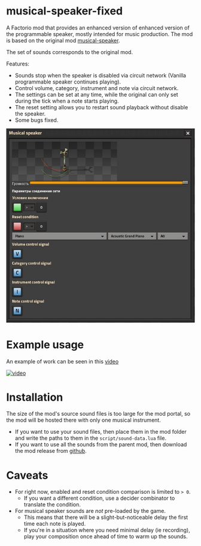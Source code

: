 # musical-speaker-fixed

A Factorio mod that provides an enhanced version of enhanced version of the programmable speaker, mostly intended for music production. The mod is based on the original mod [musical-speaker](https://github.com/Xcelled/musical-speaker).

The set of sounds corresponds to the original mod.

Features:
- Sounds stop when the speaker is disabled via circuit network (Vanilla programmable speaker continues playing).
- Control volume, category, instrument and note via circuit network.
- The settings can be set at any time, while the original can only set during the tick when a note starts playing.
- The reset setting allows you to restart sound playback without disable the speaker.
- Some bugs fixed.

![](./images/img1.jpg)

# Example usage

An example of work can be seen in this [video](https://youtu.be/hk3BCiMDQDs)

[![video](https://img.youtube.com/vi/hk3BCiMDQDs/0.jpg)](https://www.youtube.com/watch?v=hk3BCiMDQDs)

# Installation

The size of the mod's source sound files is too large for the mod portal, so the mod will be hosted there with only one musical instrument.
- If you want to use your sound files, then place them in the mod folder and write the paths to them in the `script/sound-data.lua` file.
- If you want to use all the sounds from the parent mod, then download the mod release from [github](https://github.com/IAmTomaton/musical-speaker-fixed/releases/tag/v1.0.0).

# Caveats
- For right now, enabled and reset condition comparison is limited to `> 0`.
	- If you want a different condition, use a decider combinator to translate the condition.
- For musical speaker sounds are _not_ pre-loaded by the game.
	- This means that there will be a slight-but-noticeable delay the first time each note is played.
	- If you're in a situation where you need minimal delay (ie recording), play your composition once ahead of time to warm up the sounds.
 
